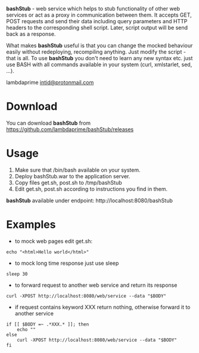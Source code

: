 
**bashStub** - web service which helps to stub functionality of other web services or act as a proxy in communication between them. It accepts GET, POST requests and send their data including query parameters and HTTP headers to the corresponding shell script. Later, script output will be send back as a response.

What makes **bashStub** useful is that you can change the mocked behaviour easily without redeploying, recompiling anything. Just modify the script - that is all. To use **bashStub** you don't need to learn any new syntax etc. just use BASH with all commands available in your system (curl, xmlstarlet, sed, ...).

lambdaprime <intid@protonmail.com>

# Download

You can download **bashStub** from <https://github.com/lambdaprime/bashStub/releases>

# Usage

1. Make sure that /bin/bash available on your system.
2. Deploy bashStub.war to the application server.
3. Copy files get.sh, post.sh to /tmp/bashStub
4. Edit get.sh, post.sh according to instructions you find in them.

**bashStub** available under endpoint: http://localhost:8080/bashStub

# Examples

- to mock web pages edit get.sh:

```
echo "<html>Hello world</html>"
```

- to mock long time response just use sleep 

```
sleep 30
```

- to forward request to another web service and return its response

```
curl -XPOST http://localhost:8080/web/service --data "$BODY"
```

- if request contains keyword XXX return nothing, otherwise forward it to another service

```
if [[ $BODY =~ .*XXX.* ]]; then
    echo ""
else
    curl -XPOST http://localhost:8080/web/service --data "$BODY"
fi
```
